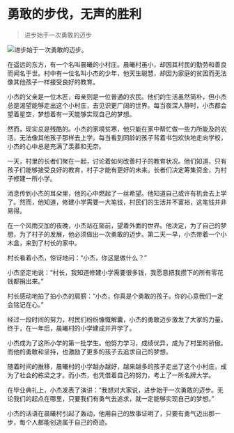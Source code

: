 # 勇敢的步伐，无声的胜利
> 进步始于一次勇敢的迈步


![进步始于一次勇敢的迈步。](/images/e59b91c867664954b0482a4d73896df4.jpg)

在遥远的东方，有一个名叫晨曦的小村庄。晨曦村虽小，却因其村民的勤劳和善良而闻名于世。村中有一位名叫小杰的少年，他天生聪慧，却因为家庭的贫困而无法像其他孩子一样接受良好的教育。

小杰的父亲是一位木匠，母亲则是一位普通的农民。他们的生活虽然简朴，但小杰总是渴望能够走出这个小村庄，去见识更广阔的世界。每当夜深人静时，小杰都会望着星空，梦想着有一天能够实现自己的梦想。

然而，现实总是残酷的。小杰的家境贫寒，他只能在家中帮忙做一些力所能及的农活，无法像其他孩子那样去上学。每当看到同龄的孩子背着书包欢快地走向学校，小杰的心中总是充满了羡慕和无奈。

一天，村里的长者们聚在一起，讨论着如何改善村子的教育状况。他们知道，只有孩子们能够接受良好的教育，村子才能有更好的未来。长者们决定筹集资金，为村子修建一所小学。

消息传到小杰的耳朵里，他的心中燃起了一丝希望。他知道自己或许有机会去上学了。然而，他知道，修建小学需要一大笔钱，村民们的生活并不富裕，这笔钱并非易得。

在一个风雨交加的夜晚，小杰站在窗前，望着外面的世界。他决定，为了自己的梦想，为了村子的发展，他必须做出一次勇敢的迈步。第二天一早，小杰带着一个小木盒，来到了村长的家中。

村长看着小杰，惊讶地问：“小杰，你这是做什么？”

小杰坚定地说：“村长，我知道修建小学需要很多钱，我愿意把我攒下的所有零花钱都捐出来。”

村长感动地拍了拍小杰的肩膀：“小杰，你真是个勇敢的孩子。你的心意我们一定会铭记在心。”

经过一段时间的努力，村民们纷纷慷慨解囊，小杰的勇敢迈步激发了大家的力量。终于，在一年后，晨曦村的小学建成并开学了。

小杰成为了这所小学的第一批学生。他努力学习，成绩优异，成为了村里的骄傲。而他的勇敢和坚持，也激励了更多的孩子去追求自己的梦想。

随着时间的推移，晨曦村的小学越办越好，越来越多的孩子走出了这个小村庄，成为了社会的栋梁之才。而小杰，也凭借着自己的努力，考上了一所名牌大学。

在毕业典礼上，小杰发表了演讲：“我想对大家说，进步始于一次勇敢的迈步。无论我们的起点在哪里，只要我们有勇气去追求，就一定能够实现自己的梦想。”

小杰的话语在晨曦村引起了轰动，他用自己的故事证明了，只要有勇气迈出那一步，每个人都能创造属于自己的奇迹。